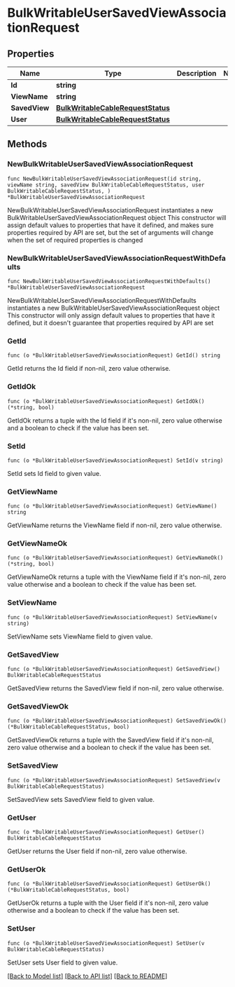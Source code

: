 # BulkWritableUserSavedViewAssociationRequest

## Properties

Name | Type | Description | Notes
------------ | ------------- | ------------- | -------------
**Id** | **string** |  | 
**ViewName** | **string** |  | 
**SavedView** | [**BulkWritableCableRequestStatus**](BulkWritableCableRequestStatus.md) |  | 
**User** | [**BulkWritableCableRequestStatus**](BulkWritableCableRequestStatus.md) |  | 

## Methods

### NewBulkWritableUserSavedViewAssociationRequest

`func NewBulkWritableUserSavedViewAssociationRequest(id string, viewName string, savedView BulkWritableCableRequestStatus, user BulkWritableCableRequestStatus, ) *BulkWritableUserSavedViewAssociationRequest`

NewBulkWritableUserSavedViewAssociationRequest instantiates a new BulkWritableUserSavedViewAssociationRequest object
This constructor will assign default values to properties that have it defined,
and makes sure properties required by API are set, but the set of arguments
will change when the set of required properties is changed

### NewBulkWritableUserSavedViewAssociationRequestWithDefaults

`func NewBulkWritableUserSavedViewAssociationRequestWithDefaults() *BulkWritableUserSavedViewAssociationRequest`

NewBulkWritableUserSavedViewAssociationRequestWithDefaults instantiates a new BulkWritableUserSavedViewAssociationRequest object
This constructor will only assign default values to properties that have it defined,
but it doesn't guarantee that properties required by API are set

### GetId

`func (o *BulkWritableUserSavedViewAssociationRequest) GetId() string`

GetId returns the Id field if non-nil, zero value otherwise.

### GetIdOk

`func (o *BulkWritableUserSavedViewAssociationRequest) GetIdOk() (*string, bool)`

GetIdOk returns a tuple with the Id field if it's non-nil, zero value otherwise
and a boolean to check if the value has been set.

### SetId

`func (o *BulkWritableUserSavedViewAssociationRequest) SetId(v string)`

SetId sets Id field to given value.


### GetViewName

`func (o *BulkWritableUserSavedViewAssociationRequest) GetViewName() string`

GetViewName returns the ViewName field if non-nil, zero value otherwise.

### GetViewNameOk

`func (o *BulkWritableUserSavedViewAssociationRequest) GetViewNameOk() (*string, bool)`

GetViewNameOk returns a tuple with the ViewName field if it's non-nil, zero value otherwise
and a boolean to check if the value has been set.

### SetViewName

`func (o *BulkWritableUserSavedViewAssociationRequest) SetViewName(v string)`

SetViewName sets ViewName field to given value.


### GetSavedView

`func (o *BulkWritableUserSavedViewAssociationRequest) GetSavedView() BulkWritableCableRequestStatus`

GetSavedView returns the SavedView field if non-nil, zero value otherwise.

### GetSavedViewOk

`func (o *BulkWritableUserSavedViewAssociationRequest) GetSavedViewOk() (*BulkWritableCableRequestStatus, bool)`

GetSavedViewOk returns a tuple with the SavedView field if it's non-nil, zero value otherwise
and a boolean to check if the value has been set.

### SetSavedView

`func (o *BulkWritableUserSavedViewAssociationRequest) SetSavedView(v BulkWritableCableRequestStatus)`

SetSavedView sets SavedView field to given value.


### GetUser

`func (o *BulkWritableUserSavedViewAssociationRequest) GetUser() BulkWritableCableRequestStatus`

GetUser returns the User field if non-nil, zero value otherwise.

### GetUserOk

`func (o *BulkWritableUserSavedViewAssociationRequest) GetUserOk() (*BulkWritableCableRequestStatus, bool)`

GetUserOk returns a tuple with the User field if it's non-nil, zero value otherwise
and a boolean to check if the value has been set.

### SetUser

`func (o *BulkWritableUserSavedViewAssociationRequest) SetUser(v BulkWritableCableRequestStatus)`

SetUser sets User field to given value.



[[Back to Model list]](../README.md#documentation-for-models) [[Back to API list]](../README.md#documentation-for-api-endpoints) [[Back to README]](../README.md)


